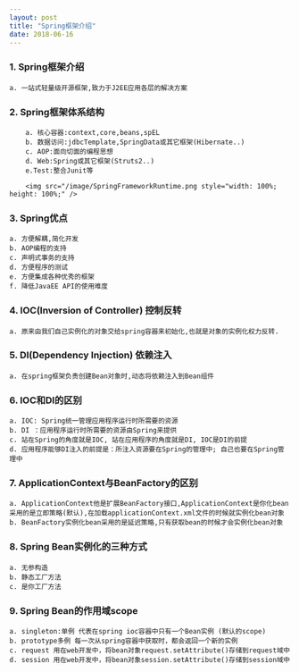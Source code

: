 ```yaml
---
layout: post
title: "Spring框架介绍"
date: 2018-06-16
---
```


### 1. Spring框架介绍
	a. 一站式轻量级开源框架,致力于J2EE应用各层的解决方案

### 2. Spring框架体系结构
		a. 核心容器:context,core,beans,spEL
		b. 数据访问:jdbcTemplate,SpringData或其它框架(Hibernate..)
		c. AOP:面向切面的编程思想
		d. Web:Spring或其它框架(Struts2..)
		e.Test:整合Junit等
		
		<img src="/image/SpringFrameworkRuntime.png style="width: 100%; height: 100%;" />
	
### 3. Spring优点
	a. 方便解耦,简化开发
	b. AOP编程的支持
	c. 声明式事务的支持
	d. 方便程序的测试
	e. 方便集成各种优秀的框架
	f. 降低JavaEE API的使用难度
	
### 4. IOC(Inversion of Controller) 控制反转
	a. 原来由我们自己实例化的对象交给spring容器来初始化,也就是对象的实例化权力反转.

### 5. DI(Dependency Injection) 依赖注入
	a. 在spring框架负责创建Bean对象时,动态将依赖注入到Bean组件

### 6. IOC和DI的区别
	a. IOC: Spring统一管理应用程序运行时所需要的资源
	b. DI ：应用程序运行时所需要的资源由Spring来提供
	c. 站在Spring的角度就是IOC, 站在应用程序的角度就是DI, IOC是DI的前提
	d. 应用程序能够DI注入的前提是：所注入资源要在Spring的管理中; 自己也要在Spring管理中
	
### 7. ApplicationContext与BeanFactory的区别
	a. ApplicationContext他是扩展BeanFactory接口,ApplicationContext是你化bean采用的是立即策略(默认),在加载applicationContext.xml文件的时候就实例化bean对象
	b. BeanFactory实例化bean采用的是延迟策略,只有获取bean的时候才会实例化bean对象

### 8. Spring Bean实例化的三种方式
	a. 无参构造
	b. 静态工厂方法
	c. 是你工厂方法

### 9. Spring Bean的作用域scope
	a. singleton:单例 代表在spring ioc容器中只有一个Bean实例 (默认的scope)
	b. prototype多例 每一次从spring容器中获取时，都会返回一个新的实例
	c. request 用在web开发中，将bean对象request.setAttribute()存储到request域中
	d. session 用在web开发中，将bean对象session.setAttribute()存储到session域中
	
